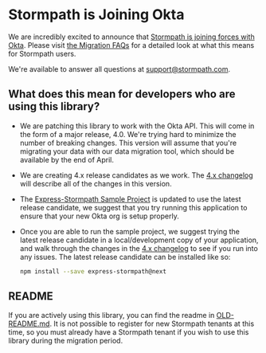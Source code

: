 # Stormpath is Joining Okta

We are incredibly excited to announce that [Stormpath is joining forces with Okta](https://stormpath.com/blog/stormpaths-new-path?utm_source=github&utm_medium=readme&utm-campaign=okta-announcement). Please visit [the Migration FAQs](https://stormpath.com/oktaplusstormpath?utm_source=github&utm_medium=readme&utm-campaign=okta-announcement) for a detailed look at what this means for Stormpath users.

We're available to answer all questions at [support@stormpath.com](mailto:support@stormpath.com).

## What does this mean for developers who are using this library?

* We are patching this library to work with the Okta API. This will come in the form of a major release, 4.0. We're trying hard to minimize the number of breaking changes. This version will assume that you're migrating your data with our data migration tool, which should be available by the end of April.

* We are creating 4.x release candidates as we work.  The [4.x changelog][] will describe all of the changes in this version.

* The [Express-Stormpath Sample Project] is updated to use the latest release candidate, we suggest that you try running this application to ensure that your new Okta org is setup properly.

* Once you are able to run the sample project, we suggest trying the latest release candidate in a local/development copy of your application, and walk through the changes in the [4.x changelog][] to see if you run into any issues.  The latest release candidate can be installed like so:

  ```bash
  npm install --save express-stormpath@next
  ```

## README

If you are actively using this library, you can find the readme in [OLD-README.md](OLD-README.md).
It is not possible to register for new Stormpath tenants at this time, so you must
already have a Stormpath tenant if you wish to use this library during the migration
period.

[Express-Stormpath Sample Project]: https://github.com/stormpath/express-stormpath-sample-project/
[4.x changelog]: https://github.com/stormpath/express-stormpath/blob/4.0.0/docs/changelog.rst
